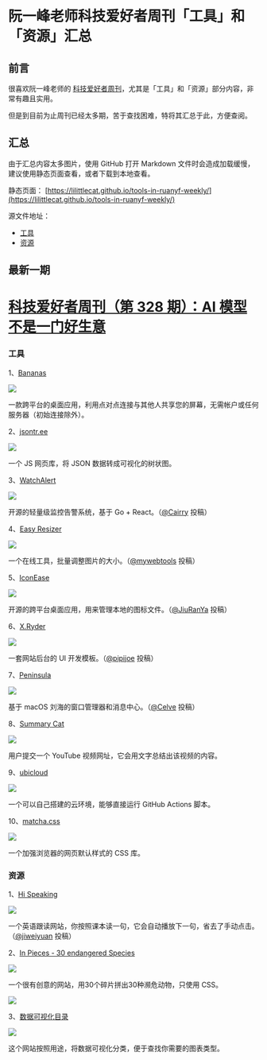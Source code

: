 # 阮一峰老师科技爱好者周刊「工具」和「资源」汇总

## 前言
很喜欢阮一峰老师的 [科技爱好者周刊](https://github.com/ruanyf/weekly)，尤其是「工具」和「资源」部分内容，非常有趣且实用。 

但是到目前为止周刊已经太多期，苦于查找困难，特将其汇总于此，方便查阅。

## 汇总
由于汇总内容太多图片，使用 GitHub 打开 Markdown 文件时会造成加载缓慢，建议使用静态页面查看，或者下载到本地查看。

静态页面：
[https://lilittlecat.github.io/tools-in-ruanyf-weekly/](https://lilittlecat.github.io/tools-in-ruanyf-weekly/)

源文件地址：
- [工具](https://cdn.jsdelivr.net/gh/LiLittleCat/tools-in-ruanyf-weekly/docs/tools.md)
- [资源](https://cdn.jsdelivr.net/gh/LiLittleCat/tools-in-ruanyf-weekly/docs/resources.md)

## 最新一期
<!-- <currentVersion>328</currentVersion> -->
<!-- Begin -->
# [科技爱好者周刊（第 328 期）：AI 模型不是一门好生意](https://github.com/ruanyf/weekly/blob/master/docs/issue-328.md)
### 工具


1、[Bananas](https://github.com/mistweaverco/bananas)

![](https://cdn.beekka.com/blogimg/asset/202412/bg2024120512.webp)

一款跨平台的桌面应用，利用点对点连接与其他人共享您的屏幕，无需帐户或任何服务器（初始连接除外）。

2、[jsontr.ee](https://github.com/xzitlou/jsontr.ee)

![](https://cdn.beekka.com/blogimg/asset/202411/bg2024112806.webp)

一个 JS 网页库，将 JSON 数据转成可视化的树状图。

3、[WatchAlert](https://github.com/opsre/WatchAlert)

![](https://cdn.beekka.com/blogimg/asset/202412/bg2024120301.webp)

开源的轻量级监控告警系统，基于 Go + React。（[@Cairry](https://github.com/ruanyf/weekly/issues/5627) 投稿）

4、[Easy Resizer](https://easyresizer.com)

![](https://cdn.beekka.com/blogimg/asset/202412/bg2024120201.webp)

一个在线工具，批量调整图片的大小。（[@mywebtools](https://github.com/ruanyf/weekly/issues/5612) 投稿）

5、[IconEase](https://github.com/JiuRanYa/IconEase)

![](https://cdn.beekka.com/blogimg/asset/202412/bg2024120403.webp)

开源的跨平台桌面应用，用来管理本地的图标文件。（[@JiuRanYa](https://github.com/ruanyf/weekly/issues/5644) 投稿）

6、[X.Ryder](https://github.com/pipijoe/xryder-web)

![](https://cdn.beekka.com/blogimg/asset/202412/bg2024120402.webp)

一套网站后台的 UI 开发模板。（[@pipijoe](https://github.com/ruanyf/weekly/issues/5639) 投稿）

7、[Peninsula](https://github.com/Celve/Peninsula)

![](https://cdn.beekka.com/blogimg/asset/202412/bg2024120404.webp)

基于 macOS 刘海的窗口管理器和消息中心。（[@Celve](https://github.com/ruanyf/weekly/issues/5641) 投稿）

8、[Summary Cat](https://www.summarycat.com/)

![](https://cdn.beekka.com/blogimg/asset/202309/bg2023092301.webp)

用户提交一个 YouTube 视频网址，它会用文字总结出该视频的内容。

9、[ubicloud](https://www.ubicloud.com/use-cases/github-actions)

![](https://cdn.beekka.com/blogimg/asset/202402/bg2024020107.webp)

一个可以自己搭建的云环境，能够直接运行 GitHub Actions 脚本。

10、[matcha.css](https://matcha.mizu.sh/)

![](https://cdn.beekka.com/blogimg/asset/202405/bg2024052401.webp)

一个加强浏览器的网页默认样式的 CSS 库。


### 资源


1、[Hi Speaking](https://hispeaking.com/)

![](https://cdn.beekka.com/blogimg/asset/202412/bg2024120303.webp)

一个英语跟读网站，你按照课本读一句，它会自动播放下一句，省去了手动点击。（[@jiweiyuan](https://github.com/ruanyf/weekly/issues/5625) 投稿）

2、[In Pieces - 30 endangered Species](http://www.species-in-pieces.com/#)

![](https://cdn.beekka.com/blogimg/asset/202411/bg2024110515.webp)

一个很有创意的网站，用30个碎片拼出30种濒危动物，只使用 CSS。

![](https://cdn.beekka.com/blogimg/asset/202411/bg2024110516.webp)

3、[数据可视化目录](https://datavizcatalogue.com/search.html)

![](https://cdn.beekka.com/blogimg/asset/202410/bg2024100603.webp)

这个网站按照用途，将数据可视化分类，便于查找你需要的图表类型。


<!-- End -->
